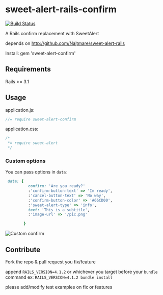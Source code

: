 sweet-alert-rails-confirm
=========================

[![Build Status](https://travis-ci.org/mois3x/sweet-alert-rails-confirm.svg?branch=master)](http://travis-ci.org/mois3x/sweet-alert-rails-confirm)


A Rails confirm replacement with SweetAlert

depends on http://github.com/Najtmare/sweet-alert-rails

Install:
    gem 'sweet-alert-confirm'
    
## Requirements
Rails >= 3.1

## Usage


application.js:

```javascript
//= require sweet-alert-confirm
```
application.css:

```css
/*
 *= require sweet-alert
 */
```

### Custom options


You can pass options in `data:`
```Ruby
 data: {
	      confirm: 'Are you ready?'
	      :'confirm-button-text' => 'Im ready',
	      :'cancel-button-text' => 'No way',
	      :'confirm-button-color' => '#66CD00',
	      :'sweet-alert-type' => 'info',
	      text: 'This is a subtitle',
	      :'image-url' => '/pic.png'

        } 
```

![Custom confirm](https://cloud.githubusercontent.com/assets/5833678/4653700/14389916-54b0-11e4-9850-14ee970e9345.png)

## Contribute

Fork the repo & pull request you fix/feature

append `RAILS_VERSION=4.1.2` or whichever you target before your `bundle` command ex: `RAILS_VERSION=4.1.2 bundle install`

please add/modify test examples on fix or features

